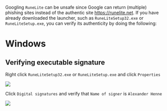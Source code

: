 Googling `RuneLite` can be unsafe since Google can return (multiple) phishing
sites instead of the authentic site https://runelite.net. If you have already
downloaded the launcher, such as `RuneLiteSetup32.exe` or `RuneLiteSetup.exe`,
you can verify its authenticity by doing the following:

# Windows

## Verifying executable signature

Right click `RuneLiteSetup32.exe` or `RuneLiteSetup.exe` and click `Properties`

![](https://raw.githubusercontent.com/wiki/runelite/runelite/img/properties.png)

Click `Digital signatures` and verify that `Name of signer` is `Alexander Henne`

![](https://raw.githubusercontent.com/wiki/runelite/runelite/img/signatures.png)
